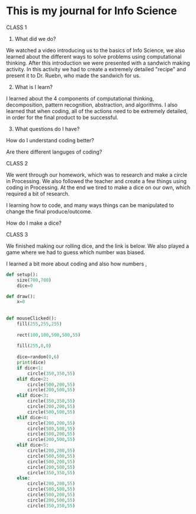 # This is my journal for Info Science
CLASS 1
1. What did we do?

We watched a video introducing us to the basics of Info Science, we also learned about the different ways to solve problems using computational thinking.  After this introduction we were presented with a sandwich making activity.  In this activity we had to create a extremely detailed "recipe" and present it to Dr. Ruebn, who made the sandwich for us. 

2. What is I learn?

I learned about the 4 components of computational thinking, decomposition, pattern recognition, abstraction, and algorithms.  I also learned that when coding, all of the actions need to be extremely detailed, in order for the final product to be successful.  

3. What questions do I have?

How do I understand coding better?

Are there different languges of coding?

CLASS 2

We went through our homework, which was to research and make a circle in Processing.  We also followed the teacher and create a few things using coding in Processing.  At the end we tired to make a dice on our own, which required a bit of research.

I learning how to code, and many ways things can be manipulated to change the final produce/outcome.

How do I make a dice?

CLASS 3

We finished making our rolling dice, and the link is below. We also played a game where we had to guess which number was biased.

I learned a bit more about coding and also how numbers ,

```.py 
def setup():
    size(700,700)
    dice=0

def draw():
    x=0
    
    
def mouseClicked():
    fill(255,255,255)
    
    rect(100,100,500,500,55)
    
    fill(255,0,0)
    
    dice=random(0,6)
    print(dice)
    if dice<1:
        circle(350,350,55)
    elif dice<2:
        circle(500,200,55)
        circle(200,500,55)
    elif dice<3:
        circle(350,350,55)
        circle(200,200,55)
        circle(500,500,55)
    elif dice<4:
        circle(200,200,55)
        circle(500,500,55)
        circle(500,200,55)
        circle(200,500,55)
    elif dice<5:
        circle(200,200,55)
        circle(500,500,55)
        circle(500,200,55)
        circle(200,500,55)
        circle(350,350,55)
    else:
        circle(200,200,55)
        circle(500,500,55)
        circle(500,200,55)
        circle(200,500,55)
        circle(350,350,55)
        
 ```
